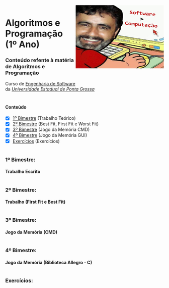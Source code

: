 <img align="right" width="280" height="200" src="https://github.com/eduschadesoares/algoritmosEProgramacao/blob/master/Media/software.png">

# Algoritmos e Programação (1º Ano) 

### Conteúdo refente à matéria de Algoritmos e Programação
Curso de [Engenharia de Software](http://www.uepg.br/catalogo/cursos/2016/bachareleminformatica.pdf) da&nbsp;*[Universidade&nbsp;Estadual&nbsp;de&nbsp;Ponta&nbsp;Grossa](https://portal.uepg.br/)*

#

#### Conteúdo 
- [x] [1º Bimestre](#1º-bimestre) (Trabalho Teórico)
- [x] [2º Bimestre](#2º-bimestre) (Best Fit, First Fit e Worst Fit)
- [x] [3º Bimestre](#3º-bimestre) (Jogo da Memória CMD)
- [x] [4º Bimestre](#4º-bimestre) (Jogo da Memória GUI)
- [x] [Exercícios](#exercícios) (Exercícios)

# 

### 1º Bimestre:
#### Trabalho Escrito

#

### 2º Bimestre:
#### Trabalho (First Fit e Best Fit)

#

### 3º Bimestre:
#### Jogo da Memória (CMD)

#

### 4º Bimestre:
#### Jogo da Memória (Biblioteca Allegro - C)

#

### Exercícios:
